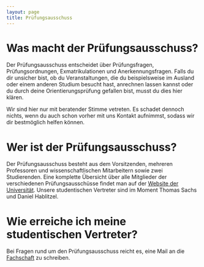 ```yaml
---
layout: page
title: Prüfungsausschuss
---
```


# Was macht der Prüfungsausschuss?
Der Prüfungsausschuss entscheidet über Prüfungsfragen, Prüfungsordnungen, Exmatrikulationen und Anerkennungsfragen. Falls du dir unsicher bist, ob du Veranstaltungen, die du beispielsweise im Ausland oder einem anderen Studium besucht hast, anrechnen lassen kannst oder du durch deine Orientierungsprüfung gefallen bist, musst du dies hier klären.

Wir sind hier nur mit beratender Stimme vetreten. Es schadet dennoch nichts, wenn du auch schon vorher mit uns Kontakt aufnimmst, sodass wir dir bestmöglich helfen können.

# Wer ist der Prüfungsausschuss?
Der Prüfungsausschuss besteht aus dem Vorsitzenden, mehreren Professoren und wissenschaftlischen Mitarbeitern sowie zwei Studierenden. Eine komplette Übersicht über alle Mitglieder der verschiedenen Prüfungsausschüsse findet man auf der [Website der Universität](https://uni-tuebingen.de/de/74378). Unsere studentischen Vertreter sind im Moment Thomas Sachs und Daniel Hablitzel.

# Wie erreiche ich meine studentischen Vertreter?
Bei Fragen rund um den Prüfungsausschuss reicht es, eine Mail an die [Fachschaft](mailto:fsi@fsi.uni-tuebingen.de) zu schreiben.